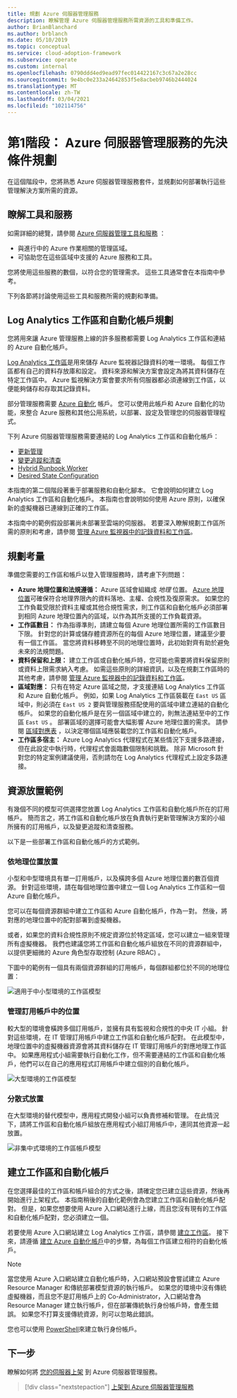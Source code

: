 ```yaml
---
title: 規劃 Azure 伺服器管理服務
description: 瞭解管理 Azure 伺服器管理服務所需資源的工具和準備工作。
author: BrianBlanchard
ms.author: brblanch
ms.date: 05/10/2019
ms.topic: conceptual
ms.service: cloud-adoption-framework
ms.subservice: operate
ms.custom: internal
ms.openlocfilehash: 0790ddd4ed9ead97fec014422167c3c67a2e28cc
ms.sourcegitcommit: 9e4bc0e233a24642853f5e8acbeb9746b2444024
ms.translationtype: MT
ms.contentlocale: zh-TW
ms.lasthandoff: 03/04/2021
ms.locfileid: "102114756"
---
```

# <a name="phase-1-prerequisite-planning-for-azure-server-management-services"></a>第1階段： Azure 伺服器管理服務的先決條件規劃

在這個階段中，您將熟悉 Azure 伺服器管理服務套件，並規劃如何部署執行這些管理解決方案所需的資源。

## <a name="understand-the-tools-and-services"></a>瞭解工具和服務

如需詳細的總覽，請參閱 [Azure 伺服器管理工具和服務](./tools-services.md) ：

- 與進行中的 Azure 作業相關的管理區域。
- 可協助您在這些區域中支援的 Azure 服務和工具。

您將使用這些服務的數個，以符合您的管理需求。 這些工具通常會在本指南中參考。

下列各節將討論使用這些工具和服務所需的規劃和準備。

## <a name="log-analytics-workspace-and-automation-account-planning"></a>Log Analytics 工作區和自動化帳戶規劃

您將用來讓 Azure 管理服務上線的許多服務都需要 Log Analytics 工作區和連結的 Azure 自動化帳戶。

[Log Analytics 工作區](/azure/azure-monitor/logs/quick-create-workspace)是用來儲存 Azure 監視器記錄資料的唯一環境。 每個工作區都有自己的資料存放庫和設定。 資料來源和解決方案會設定為將其資料儲存在特定工作區中。 Azure 監視解決方案會要求所有伺服器都必須連線到工作區，以便能夠儲存和存取其記錄資料。

部分管理服務需要 [Azure 自動化](/azure/automation/automation-intro) 帳戶。 您可以使用此帳戶和 Azure 自動化的功能，來整合 Azure 服務和其他公用系統，以部署、設定及管理您的伺服器管理程式。

下列 Azure 伺服器管理服務需要連結的 Log Analytics 工作區和自動化帳戶：

- [更新管理](/azure/automation/update-management/overview)
- [變更追蹤和清查](/azure/automation/change-tracking/overview)
- [Hybrid Runbook Worker](/azure/automation/automation-hybrid-runbook-worker)
- [Desired State Configuration](/azure/virtual-machines/extensions/dsc-overview)

本指南的第二個階段著重于部署服務和自動化腳本。 它會說明如何建立 Log Analytics 工作區和自動化帳戶。 本指南也會說明如何使用 Azure 原則，以確保新的虛擬機器已連線到正確的工作區。

本指南中的範例假設部署尚未部署至雲端的伺服器。 若要深入瞭解規劃工作區所需的原則和考慮，請參閱 [管理 Azure 監視器中的記錄資料和工作區](/azure/azure-monitor/logs/manage-access)。

## <a name="planning-considerations"></a>規劃考量

準備您需要的工作區和帳戶以登入管理服務時，請考慮下列問題：

- **Azure 地理位置和法規遵循：** Azure 區域會組織成 *地理* 位置。 [Azure 地理位置](https://azure.microsoft.com/global-infrastructure/geographies/)可確保符合地理界限內的資料落地、主權、合規性及復原需求。 如果您的工作負載受限於資料主權或其他合規性需求，則工作區和自動化帳戶必須部署到相同 Azure 地理位置內的區域，以作為其所支援的工作負載資源。
- **工作區數目：** 作為指導準則，請建立每個 Azure 地理位置所需的工作區數目下限。 針對您的計算或儲存體資源所在的每個 Azure 地理位置，建議至少要有一個工作區。 當您將資料移轉至不同的地理位置時，此初始對齊有助於避免未來的法規問題。
- **資料保留和上限：** 建立工作區或自動化帳戶時，您可能也需要將資料保留原則或資料上限需求納入考慮。 如需這些原則的詳細資訊，以及在規劃工作區時的其他考慮，請參閱 [管理 Azure 監視器中的記錄資料和工作區](/azure/azure-monitor/logs/manage-access)。
- **區域對應：** 只有在特定 Azure 區域之間，才支援連結 Log Analytics 工作區和 Azure 自動化帳戶。 例如，如果 Log Analytics 工作區裝載在 `East US` 區域中，則必須在 `East US 2` 要與管理服務搭配使用的區域中建立連結的自動化帳戶。 如果您的自動化帳戶是在另一個區域中建立的，則無法連結至中的工作區 `East US` 。 部署區域的選擇可能會大幅影響 Azure 地理位置的需求。 請參閱 [區域對應表](/azure/automation/how-to/region-mappings) ，以決定哪個區域應裝載您的工作區和自動化帳戶。
- **工作區多宿主：** Azure Log Analytics 代理程式在某些情況下支援多路連接，但在此設定中執行時，代理程式會面臨數個限制和挑戰。 除非 Microsoft 針對您的特定案例建議使用，否則請勿在 Log Analytics 代理程式上設定多路連接。

## <a name="resource-placement-examples"></a>資源放置範例

有幾個不同的模型可供選擇您放置 Log Analytics 工作區和自動化帳戶所在的訂用帳戶。 簡而言之，將工作區和自動化帳戶放在負責執行更新管理解決方案的小組所擁有的訂用帳戶，以及變更追蹤和清查服務。

以下是一些部署工作區和自動化帳戶的方式範例。

### <a name="placement-by-geography"></a>依地理位置放置

小型和中型環境具有單一訂用帳戶，以及橫跨多個 Azure 地理位置的數百個資源。 針對這些環境，請在每個地理位置中建立一個 Log Analytics 工作區和一個 Azure 自動化帳戶。

您可以在每個資源群組中建立工作區和 Azure 自動化帳戶，作為一對。 然後，將對應的地理位置中的配對部署到虛擬機器。

或者，如果您的資料合規性原則不規定資源位於特定區域，您可以建立一組來管理所有虛擬機器。 我們也建議您將工作區和自動化帳戶組放在不同的資源群組中，以提供更細微的 Azure 角色型存取控制 (Azure RBAC) 。

下圖中的範例有一個具有兩個資源群組的訂用帳戶，每個群組都位於不同的地理位置：

![適用于中小型環境的工作區模型](./media/workspace-model-small.png)

### <a name="placement-in-a-management-subscription"></a>管理訂用帳戶中的位置

較大型的環境會橫跨多個訂用帳戶，並擁有具有監視和合規性的中央 IT 小組。 針對這些環境，在 IT 管理訂用帳戶中建立工作區和自動化帳戶配對。 在此模型中，地理位置中的虛擬機器資源會將其資料儲存在 IT 管理訂用帳戶的對應地理工作區中。 如果應用程式小組需要執行自動化工作，但不需要連結的工作區和自動化帳戶，他們可以在自己的應用程式訂用帳戶中建立個別的自動化帳戶。

![大型環境的工作區模型](./media/workspace-model-large.png)

### <a name="decentralized-placement"></a>分散式放置

在大型環境的替代模型中，應用程式開發小組可以負責修補和管理。 在此情況下，請將工作區和自動化帳戶組放在應用程式小組訂用帳戶中，連同其他資源一起放置。

  ![非集中式環境的工作區帳戶模型](./media/workspace-model-decentralized.png)

## <a name="create-a-workspace-and-automation-account"></a>建立工作區和自動化帳戶

在您選擇最佳的工作區和帳戶組合的方式之後，請確定您已建立這些資源，然後再開始進行上架程式。 本指南稍後的自動化範例會為您建立工作區和自動化帳戶配對。 但是，如果您想要使用 Azure 入口網站進行上線，而且您沒有現有的工作區和自動化帳戶配對，您必須建立一個。

若要使用 Azure 入口網站建立 Log Analytics 工作區，請參閱 [建立工作區](/azure/azure-monitor/logs/quick-create-workspace#create-a-workspace)。 接下來，請遵循 [建立 Azure 自動化帳戶](/azure/automation/automation-quickstart-create-account)中的步驟，為每個工作區建立相符的自動化帳戶。

> [!NOTE]
> 當您使用 Azure 入口網站建立自動化帳戶時，入口網站預設會嘗試建立 Azure Resource Manager 和傳統部署模型資源的執行帳戶。 如果您的環境中沒有傳統虛擬機器，而且您不是訂用帳戶上的 Co-Administrator，入口網站會為 Resource Manager 建立執行帳戶，但在部署傳統執行身份帳戶時，會產生錯誤。 如果您不打算支援傳統資源，則可以忽略此錯誤。
>
> 您也可以使用 [PowerShell](/azure/automation/manage-runas-account#creating-a-run-as-account-using-powershell)來建立執行身份帳戶。

## <a name="next-steps"></a>下一步

瞭解如何將 [您的伺服器上架](./onboarding-overview.md) 到 Azure 伺服器管理服務。

> [!div class="nextstepaction"]
> [上架到 Azure 伺服器管理服務](./onboarding-overview.md)
